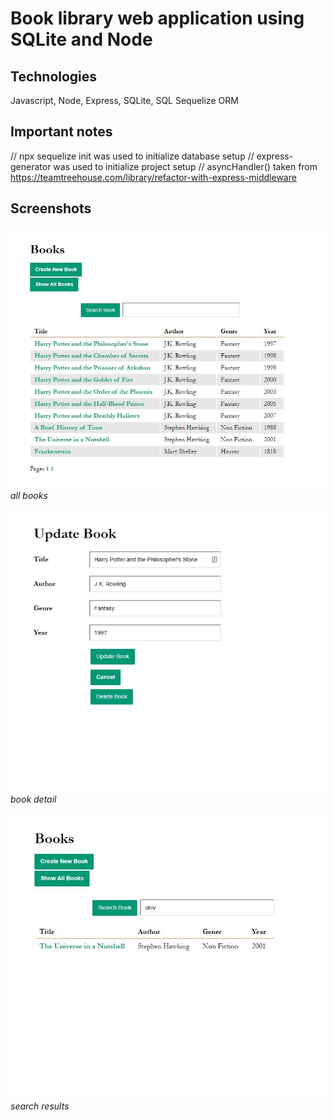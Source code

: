 # Book library web application using SQLite and Node

## Technologies
Javascript, Node, Express, SQLite, SQL Sequelize ORM

## Important notes
// npx sequelize init was used to initialize database setup
// express-generator was used to initialize project setup
// asyncHandler() taken from https://teamtreehouse.com/library/refactor-with-express-middleware

## Screenshots
![image](https://github.com/onesoftwareengineer/techdegree-project-8/blob/master/screenshots-allbooks.JPG)
*all books*


![image](https://github.com/onesoftwareengineer/techdegree-project-8/blob/master/screenshots-bookdetail.JPG)
*book detail*


![image](https://github.com/onesoftwareengineer/techdegree-project-8/blob/master/screenshots-searchresults.JPG)
*search results*